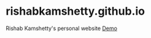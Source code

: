 # rishabkamshetty.github.io
Rishab Kamshetty's personal website
 [Demo](www.rishabkamshetty.github.io)
